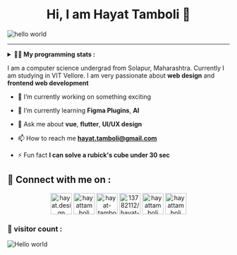 <h1 align="center" > Hi, I am Hayat Tamboli 👋</h1>

![hello world](https://github.com/hayat-tamboli/hayat-tamboli/raw/master/hello-world.png)

<hr/>

<details> 
 <summary> <b>👨‍💻 My programming stats : </b></summary>

<br>

<div align="center">
  
![Hayat's github stats](https://github-readme-stats.vercel.app/api?username=hayat-tamboli&show_icons=true&title_color=2257EA&icon_color=2257EA&bg_color=f7f7f7)
![Top Langs](https://github-readme-stats.vercel.app/api/top-langs/?username=hayat-tamboli&title_color=2257EA&bg_color=f7f7f7&layout=compact&hide=html)

</div>

<a href="https://stackoverflow.com/users/13782112/hayat-tamboli"><img src="https://stackoverflow.com/users/flair/13782112.png?theme=clean" width="208" height="58" alt="profile for Hayat Tamboli at Stack Overflow, Q&amp;A for professional and enthusiast programmers" title="profile for Hayat Tamboli at Stack Overflow, Q&amp;A for professional and enthusiast programmers"></a>

<!--START_SECTION:waka-->
![Code Time](http://img.shields.io/badge/Code%20Time-801%20hrs%2012%20mins-blue)

![Lines of code](https://img.shields.io/badge/From%20Hello%20World%20I%27ve%20Written-196%20Thousand%20lines%20of%20code-blue)

**I'm a Night 🦉** 

```text
🌞 Morning    36 commits     █░░░░░░░░░░░░░░░░░░░░░░░░   5.83% 
🌆 Daytime    247 commits    ██████████░░░░░░░░░░░░░░░   40.03% 
🌃 Evening    208 commits    ████████░░░░░░░░░░░░░░░░░   33.71% 
🌙 Night      126 commits    █████░░░░░░░░░░░░░░░░░░░░   20.42%

```
📅 **I'm Most Productive on Saturday** 

```text
Monday       67 commits     ██░░░░░░░░░░░░░░░░░░░░░░░   10.86% 
Tuesday      87 commits     ███░░░░░░░░░░░░░░░░░░░░░░   14.1% 
Wednesday    101 commits    ████░░░░░░░░░░░░░░░░░░░░░   16.37% 
Thursday     88 commits     ███░░░░░░░░░░░░░░░░░░░░░░   14.26% 
Friday       77 commits     ███░░░░░░░░░░░░░░░░░░░░░░   12.48% 
Saturday     102 commits    ████░░░░░░░░░░░░░░░░░░░░░   16.53% 
Sunday       95 commits     ███░░░░░░░░░░░░░░░░░░░░░░   15.4%

```


📊 **This Week I Spent My Time On** 

```text
💬 Programming Languages: 
No Activity Tracked This Week

```

**I Mostly Code in Dart** 

```text
Dart                     9 repos             ████░░░░░░░░░░░░░░░░░░░░░   16.07% 
JavaScript               7 repos             ███░░░░░░░░░░░░░░░░░░░░░░   12.5% 
Vue                      6 repos             ██░░░░░░░░░░░░░░░░░░░░░░░   10.71% 
Jupyter Notebook         5 repos             ██░░░░░░░░░░░░░░░░░░░░░░░   8.93% 
HTML                     5 repos             ██░░░░░░░░░░░░░░░░░░░░░░░   8.93%

```



 Last Updated on 18/01/2023 01:30:31 UTC
<!--END_SECTION:waka-->

</details>

I am a computer science undergrad from Solapur, Maharashtra. Currently I am studying in VIT Vellore. I am very passionate about __web design__ and __frontend web development__


- 🔭 I’m currently working on something exciting

- 🌱 I’m currently learning **Figma Plugins**, **AI**

- 💬 Ask me about **vue**, **flutter**, **UI/UX design**

- 📫 How to reach me **hayat.tamboli@gmail.com**

- ⚡ Fun fact **I can solve a rubick's cube under 30 sec**

## 🔗 Connect with me on :

<p align="center">
<a href="https://hayat.design/" target="blank"><img align="center" src="https://cdn-icons-png.flaticon.com/512/4302/4302080.png" alt="hayat.design" height="48" width="48" /></a>
<a href="https://twitter.com/hayattamboli" target="blank"><img align="center" src="https://cdn-icons-png.flaticon.com/512/2111/2111580.png" alt="hayattamboli" height="48" width="48" /></a>
<a href="https://linkedin.com/in/hayat-tamboli" target="blank"><img align="center" src="https://cdn-icons-png.flaticon.com/512/2111/2111368.png" alt="hayat-tamboli" height="48" width="48" /></a>
<a href="https://stackoverflow.com/users/13782112/hayat-tamboli" target="blank"><img align="center" src="https://cdn-icons-png.flaticon.com/512/2111/2111516.png" alt="13782112/hayat-tamboli" height="48" width="48" /></a>
<a href="https://instagram.com/hayattamboli" target="blank"><img align="center" src="https://cdn-icons-png.flaticon.com/512/3955/3955027.png" alt="hayattamboli" height="48" width="48" /></a>
<a href="https://dribbble.com/hayattamboli" target="blank"><img align="center" src="https://cdn-icons-png.flaticon.com/512/3536/3536685.png" alt="hayattamboli" height="48" width="48" /></a>
</p>


### 👀 visitor count :

<img src="https://profile-counter.glitch.me/hayat-tamboli/count.svg" alt="Hello world" />
